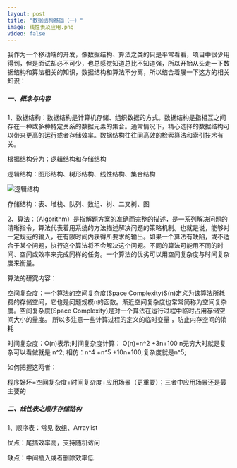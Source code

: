 ```yaml
---
layout: post
title: "数据结构基础（一）"
image: 线性表及应用.png
video: false
---
```


​	我作为一个移动端的开发，像数据结构、算法之类的只是平常看看，项目中很少用得到，但是面试却必不可少，也总感觉知道总比不知道强，所以开始从头走一下数据结构和算法相关的知识，数据结构和算法不分离，所以结合着屡一下这方的相关知识：

##### 一、概念与内容

1、数据结构：数据结构是计算机存储、组织数据的方式。数据结构是指相互之间存在一种或多种特定关系的数据元素的集合。通常情况下，精心选择的数据结构可以带来更高的运行或者存储效率。数据结构往往同高效的检索算法和索引技术有关。

根据结构分为：逻辑结构和存储结构

逻辑结构：图形结构、树形结构、线性结构、集合结构   

![逻辑结构](http://qn.bingying.online/18-12-18/88912005.jpg)

存储结构：表、堆栈、队列、数组、树、二叉树、图

2、算法：（Algorithm）是指解题方案的准确而完整的描述，是一系列解决问题的清晰指令，算法代表着用系统的方法描述解决问题的策略机制。也就是说，能够对一定规范的输入，在有限时间内获得所要求的输出。如果一个算法有缺陷，或不适合于某个问题，执行这个算法将不会解决这个问题。不同的算法可能用不同的时间、空间或效率来完成同样的任务。一个算法的优劣可以用空间复杂度与时间复杂度来衡量。

算法的研究内容：

空间复杂度：一个算法的空间复杂度(Space Complexity)S(n)定义为该算法所耗费的存储空间，它也是问题规模n的函数。渐近空间复杂度也常常简称为空间复杂度。空间复杂度(Space Complexity)是对一个算法在运行过程中临时占用存储空间大小的量度。   所以多注意一些计算过程的定义的临时变量 ，防止内存空间的消耗

时间复杂度：O(n)表示;时间复杂度计算： O(n)=n^2 +3n+100    n无穷大时就是复杂可以看做就是 n^2;   相仿：n^4 +n^5 +10n+100;复杂度就是n^5;

如何把握这两者：

程序好坏=空间复杂度+时间复杂度+应用场景（更重要）；三者中应用场景还是最主要的

##### 二、线性表之顺序存储结构

1、顺序表：常见 数组、Arraylist

优点：尾插效率高，支持随机访问

缺点：中间插入或者删除效率低 

